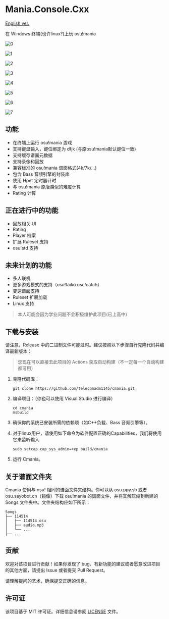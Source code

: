 # Mania.Console.Cxx
[English ver.](README.en.md)

在 Windows 终端(也许linux?)上玩 osu!mania

![0](0.png)

![1](1.png)

![2](2.png)

![3](3.png)

![4](4.png)

![5](5.png)

![6](6.png)

![7](7.png)

## 功能
- 在终端上运行 osu!mania 游戏
- 支持键盘输入，键位绑定为 dfjk (与原osu!mania默认键位一致)
- 支持缓存谱面元数据
- 支持录像和回放
- 兼容标准的 osu!mania 谱面格式(4k/7k/...)
- 包含 Bass 音频引擎的封装库
- 使用 Hpet 定时器计时
- 与 osu!mania 原版类似的难度计算
- Rating 计算

## 正在进行中的功能
- 回放相关 UI
- Rating
- Player 档案
- 扩展 Ruleset 支持
- osu!std 支持

## 未来计划的功能
- 多人联机
- 更多游戏模式的支持（osu!taiko osu!catch）
- 变速谱面支持
- Ruleset 扩展加载
- Linux 支持

> 本人可能会因为学业问题不会积极维护此项目(已上高中)

## 下载与安装

请注意，Release 中的二进制文件可能过时。建议按照以下步骤自行克隆代码并编译最新版本：

> 您现在可以直接去此项目的 Actions 获取自动构建（不一定每一个自动构建都可用）

1. 克隆代码库：

   ```
   git clone https://github.com/telecomadm1145/cmania.git
   ```

2. 编译项目：（你也可以使用 Visual Studio 进行编译）

   ```
   cd cmania
   msbuild
   ```

3. 确保你的系统已安装所需的依赖项（如C++负载、Bass 音频引擎等）。

4. 对于linux用户，请使用如下命令为软件配置正确的Capabilities，我们将使用它来监听输入

   ```
   sudo setcap cap_sys_admin=+ep build/cmania
   ```

5. 运行 Cmania。

## 关于谱面文件夹

Cmania 使用与 osu! 相同的谱面文件夹结构。你可以从 osu.ppy.sh 或者 osu.sayobot.cn（镜像）下载 osu!mania 的谱面文件，并将其解压缩到新建的 Songs 文件夹中。文件夹结构应如下所示：

```
Songs
├── 114514
│   ├── 114514.osu
│   ├── audio.mp3
│   └── ...
├── ...
```

## 贡献

欢迎对该项目进行贡献！如果你发现了 bug、有新功能的建议或者愿意改进项目的其他方面，请提出 Issue 或者提交 Pull Request。

请理解提问的艺术，确保提交正确的信息。

## 许可证

该项目基于 MIT 许可证。详细信息请参阅 [LICENSE](LICENSE) 文件。

